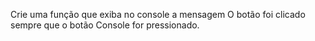 Crie uma função que exiba no console a mensagem O botão foi clicado sempre que o botão Console for pressionado.